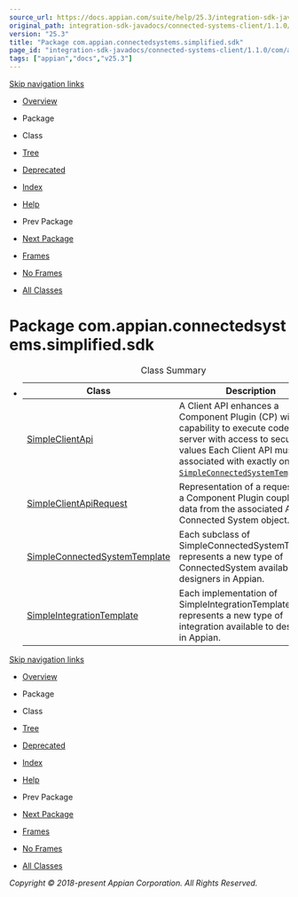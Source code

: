 ```yaml
---
source_url: https://docs.appian.com/suite/help/25.3/integration-sdk-javadocs/connected-systems-client/1.1.0/com/appian/connectedsystems/simplified/sdk/package-summary.html
original_path: integration-sdk-javadocs/connected-systems-client/1.1.0/com/appian/connectedsystems/simplified/sdk/package-summary.html
version: "25.3"
title: "Package com.appian.connectedsystems.simplified.sdk"
page_id: "integration-sdk-javadocs/connected-systems-client/1.1.0/com/appian/connectedsystems/simplified/sdk/package-summary"
tags: ["appian","docs","v25.3"]
---
```



[Skip navigation links](#skip.navbar.top "Skip navigation links")

-   [Overview](../../../../../overview-summary.html)
-   Package
-   Class
-   [Tree](package-tree.html)
-   [Deprecated](../../../../../deprecated-list.html)
-   [Index](../../../../../index-all.html)
-   [Help](../../../../../help-doc.html)

-   Prev Package
-   [Next Package](../../../../../com/appian/connectedsystems/simplified/sdk/configuration/package-summary.html)

-   [Frames](../../../../../index.html?com/appian/connectedsystems/simplified/sdk/package-summary.html)
-   [No Frames](package-summary.html)

-   [All Classes](../../../../../allclasses-noframe.html)

# Package com.appian.connectedsystems.simplified.sdk

-   <table class="typeSummary" border="0" cellpadding="3" cellspacing="0" summary="Class Summary table, listing classes, and an explanation"><caption><span>Class Summary</span><span class="tabEnd">&nbsp;</span></caption><tbody><tr><th class="colFirst" scope="col">Class</th><th class="colLast" scope="col">Description</th></tr></tbody><tbody><tr class="altColor"><td class="colFirst"><a href="../../../../../com/appian/connectedsystems/simplified/sdk/SimpleClientApi.html" title="class in com.appian.connectedsystems.simplified.sdk">SimpleClientApi</a></td><td class="colLast"><div class="block">A Client API enhances a Component Plugin (CP) with the capability to execute code on the server with access to secured values Each Client API must be associated with exactly one <a href="../../../../../com/appian/connectedsystems/simplified/sdk/SimpleConnectedSystemTemplate.html" title="class in com.appian.connectedsystems.simplified.sdk"><code>SimpleConnectedSystemTemplate</code></a>.</div></td></tr><tr class="rowColor"><td class="colFirst"><a href="../../../../../com/appian/connectedsystems/simplified/sdk/SimpleClientApiRequest.html" title="class in com.appian.connectedsystems.simplified.sdk">SimpleClientApiRequest</a></td><td class="colLast"><div class="block">Representation of a request from a Component Plugin coupled with data from the associated Appian Connected System object.</div></td></tr><tr class="altColor"><td class="colFirst"><a href="../../../../../com/appian/connectedsystems/simplified/sdk/SimpleConnectedSystemTemplate.html" title="class in com.appian.connectedsystems.simplified.sdk">SimpleConnectedSystemTemplate</a></td><td class="colLast"><div class="block">Each subclass of SimpleConnectedSystemTemplate represents a new type of ConnectedSystem available to designers in Appian.</div></td></tr><tr class="rowColor"><td class="colFirst"><a href="../../../../../com/appian/connectedsystems/simplified/sdk/SimpleIntegrationTemplate.html" title="class in com.appian.connectedsystems.simplified.sdk">SimpleIntegrationTemplate</a></td><td class="colLast"><div class="block">Each implementation of SimpleIntegrationTemplate represents a new type of integration available to designers in Appian.</div></td></tr></tbody></table>

[Skip navigation links](#skip.navbar.bottom "Skip navigation links")

-   [Overview](../../../../../overview-summary.html)
-   Package
-   Class
-   [Tree](package-tree.html)
-   [Deprecated](../../../../../deprecated-list.html)
-   [Index](../../../../../index-all.html)
-   [Help](../../../../../help-doc.html)

-   Prev Package
-   [Next Package](../../../../../com/appian/connectedsystems/simplified/sdk/configuration/package-summary.html)

-   [Frames](../../../../../index.html?com/appian/connectedsystems/simplified/sdk/package-summary.html)
-   [No Frames](package-summary.html)

-   [All Classes](../../../../../allclasses-noframe.html)

_Copyright © 2018-present Appian Corporation. All Rights Reserved._